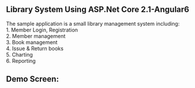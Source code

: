 
<h2>Library System Using ASP.Net Core 2.1-Angular6</h2>
The sample application is a small library management system including:
<br>1. Member Login, Registration
<br>2. Member management
<br>3. Book management
<br>4. Issue & Return books
<br>5. Charting
<br>6. Reporting

<h2>Demo Screen:</h2>
<img class="alignnone size-large wp-image-4470" src="http://shashangka.com/wp-content/uploads/2018/10/dash-1024x555.png" alt="" sizes="(max-width: 1024px) 100vw, 1024px">

